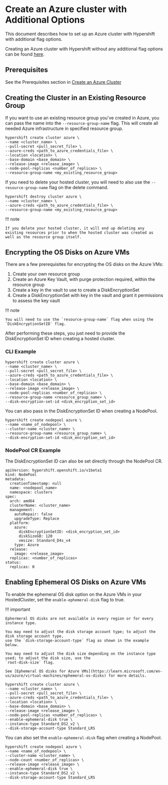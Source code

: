 # Create an Azure cluster with Additional Options
This document describes how to set up an Azure cluster with Hypershift with additional flag options. 

Creating an Azure cluster with Hypershift without any additional flag options can be found [here](create-azure-cluster.md).

## Prerequisites
See the Prerequisites section in [Create an Azure Cluster](./create-azure-cluster.md#prerequisites)

## Creating the Cluster in an Existing Resource Group
If you want to use an existing resource group you've created in Azure, you can pass the name into the `--resource-group-name` flag. This will create all needed Azure infrastructure in specified resource group.

```
hypershift create cluster azure \ 
--name <cluster_name> \
--pull-secret <pull_secret_file> \
--azure-creds <path_to_azure_credentials_file> \
--location <location> \
--base-domain <base_domain> \
--release-image <release_image> \
--node-pool-replicas <number_of_replicas> \
--resource-group-name <my_existing_resource_group>
```

If you need to delete your hosted cluster, you will need to also use the `--resource-group-name` flag on the delete command.

```
hypershift destroy cluster azure \
--name <cluster_name> \ 
--azure-creds <path_to_azure_credentials_file> \
--resource-group-name <my_existing_resource_group>
```

!!! note

    If you delete your hosted cluster, it will end up deleting any existing resources prior to when the hosted cluster was created as well as the resource group itself.

## Encrypting the OS Disks on Azure VMs
There are a few prerequisites for encrypting the OS disks on the Azure VMs:

1. Create your own resource group
2. Create an Azure Key Vault, with purge protection required, within the resource group
3. Create a key in the vault to use to create a DiskEncryptionSet
4. Create a DiskEncryptionSet with key in the vault and grant it permissions to assess the key vault

!!! note

    You will need to use the `resource-group-name` flag when using the `DiskEncryptionSetID` flag.

After performing these steps, you just need to provide the DiskEncryptionSet ID when creating a hosted cluster.

### CLI Example
```
hypershift create cluster azure \
--name <cluster_name> \
--pull-secret <pull_secret_file> \
--azure-creds <path_to_azure_credentials_file> \
--location <location> \
--base-domain <base_domain> \
--release-image <release_image> \
--node-pool-replicas <number_of_replicas> \
--resource-group-name <resource_group_name> \
--disk-encryption-set-id <disk_encryption_set_id>
```

You can also pass in the DiskEncryptionSet ID when creating a NodePool.

```
hypershift create nodepool azure \
--name <name_of_nodepool> \
--cluster-name <cluster_name> \
--resource-group-name <resource_group_name> \
--disk-encryption-set-id <disk_encryption_set_id>
```

### NodePool CR Example
The DiskEncryptionSet ID can also be set directly through the NodePool CR. 

```
apiVersion: hypershift.openshift.io/v1beta1
kind: NodePool
metadata:
  creationTimestamp: null
  name: <nodepool_name>
  namespace: clusters
spec:
  arch: amd64
  clusterName: <cluster_name>
  management:
    autoRepair: false
    upgradeType: Replace
  platform:
    azure:
      diskEncryptionSetID: <disk_encryption_set_id>
      diskSizeGB: 120
      vmsize: Standard_D4s_v4
    type: Azure
  release:
    image: <release_image>
  replicas: <number_of_replicas>
status:
  replicas: 0
```

## Enabling Ephemeral OS Disks on Azure VMs
To enable the ephemeral OS disk option on the Azure VMs in your HostedCluster, set the `enable-ephemeral-disk` flag to true.

!!! important

    Ephermeral OS disks are not available in every region or for every instance type. 

    You may need to adjust the disk storage account type; to adjust the disk storage account type, 
    use the `disk-storage-account-type` flag as shown in the example below.
    
    You may need to adjust the disk size depending on the instance type used; to adjust the disk size, use the 
    `root-disk-size` flag.

    See [Ephemeral OS disks for Azure VMs](https://learn.microsoft.com/en-us/azure/virtual-machines/ephemeral-os-disks) for more details.

```
hypershift create cluster azure \
--name <cluster_name> \
--pull-secret <pull_secret_file> \
--azure-creds <path_to_azure_credentials_file> \
--location <location> \
--base-domain <base_domain> \
--release-image <release_image> \
--node-pool-replicas <number_of_replicas> \
--enable-ephemeral-disk true \
--instance-type Standard_DS2_v2 \
--disk-storage-account-type Standard_LRS
```

You can also set the `enable-ephemeral-disk` flag when creating a NodePool.
```
hypershift create nodepool azure \
--name <name_of_nodepool> \
--cluster-name <cluster_name> \
--node-count <number_of_replicas> \
--release-image <release_image> \
--enable-ephemeral-disk true \
--instance-type Standard_DS2_v2 \
--disk-storage-account-type Standard_LRS
```